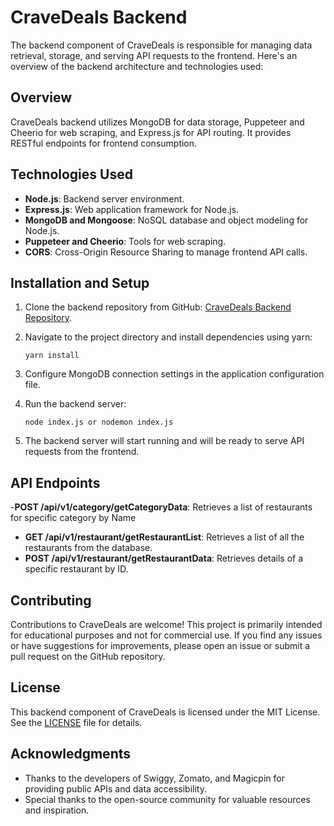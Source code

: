 ﻿# CraveDeals Backend

The backend component of CraveDeals is responsible for managing data retrieval, storage, and serving API requests to the frontend. Here's an overview of the backend architecture and technologies used:

## Overview

CraveDeals backend utilizes MongoDB for data storage, Puppeteer and Cheerio for web scraping, and Express.js for API routing. It provides RESTful endpoints for frontend consumption.

## Technologies Used

- **Node.js**: Backend server environment.
- **Express.js**: Web application framework for Node.js.
- **MongoDB and Mongoose**: NoSQL database and object modeling for Node.js.
- **Puppeteer and Cheerio**: Tools for web scraping.
- **CORS**: Cross-Origin Resource Sharing to manage frontend API calls.

## Installation and Setup

1. Clone the backend repository from GitHub: [CraveDeals Backend Repository](https://github.com/akhilnandavara/CraveDeals-Backend).
2. Navigate to the project directory and install dependencies using yarn:

    ```
    yarn install
    ```

3. Configure MongoDB connection settings in the application configuration file.
4. Run the backend server:

    ```
    node index.js or nodemon index.js
    ```

5. The backend server will start running and will be ready to serve API requests from the frontend.

## API Endpoints
-**POST /api/v1/category/getCategoryData**: Retrieves a list of restaurants for specific category by Name
- **GET /api/v1/restaurant/getRestaurantList**: Retrieves a list of all the  restaurants from the database.
- **POST /api/v1/restaurant/getRestaurantData**: Retrieves details of a specific restaurant by ID.

## Contributing

Contributions to CraveDeals are welcome! This project is primarily intended for educational purposes and not for commercial use. If you find any issues or have suggestions for improvements, please open an issue or submit a pull request on the GitHub repository.


## License

This backend component of CraveDeals is licensed under the MIT License. See the [LICENSE](LICENSE) file for details.

## Acknowledgments

- Thanks to the developers of Swiggy, Zomato, and Magicpin for providing public APIs and data accessibility.
- Special thanks to the open-source community for valuable resources and inspiration.
